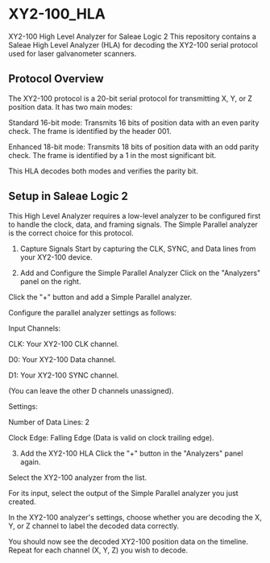# XY2-100_HLA
XY2-100 High Level Analyzer for Saleae Logic 2
This repository contains a Saleae High Level Analyzer (HLA) for decoding the XY2-100 serial protocol used for laser galvanometer scanners.

## Protocol Overview
The XY2-100 protocol is a 20-bit serial protocol for transmitting X, Y, or Z position data. It has two main modes:

Standard 16-bit mode: Transmits 16 bits of position data with an even parity check. The frame is identified by the header 001.

Enhanced 18-bit mode: Transmits 18 bits of position data with an odd parity check. The frame is identified by a 1 in the most significant bit.

This HLA decodes both modes and verifies the parity bit.

## Setup in Saleae Logic 2
This High Level Analyzer requires a low-level analyzer to be configured first to handle the clock, data, and framing signals. The Simple Parallel analyzer is the correct choice for this protocol.

1. Capture Signals
Start by capturing the CLK, SYNC, and Data lines from your XY2-100 device.

2. Add and Configure the Simple Parallel Analyzer
Click on the "Analyzers" panel on the right.

Click the "+" button and add a Simple Parallel analyzer.

Configure the parallel analyzer settings as follows:

Input Channels:

CLK: Your XY2-100 CLK channel.

D0: Your XY2-100 Data channel.

D1: Your XY2-100 SYNC channel.

(You can leave the other D channels unassigned).

Settings:

Number of Data Lines: 2

Clock Edge: Falling Edge (Data is valid on clock trailing edge).

3. Add the XY2-100 HLA
Click the "+" button in the "Analyzers" panel again.

Select the XY2-100 analyzer from the list.

For its input, select the output of the Simple Parallel analyzer you just created.

In the XY2-100 analyzer's settings, choose whether you are decoding the X, Y, or Z channel to label the decoded data correctly.

You should now see the decoded XY2-100 position data on the timeline. Repeat for each channel (X, Y, Z) you wish to decode.
